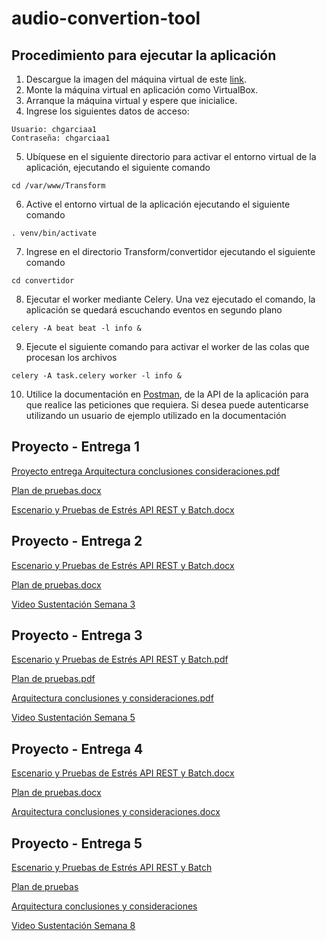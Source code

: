 # audio-convertion-tool

## Procedimiento para ejecutar la aplicación

1. Descargue la imagen del máquina virtual de este [link](https://uniandes-my.sharepoint.com/:u:/g/personal/c_riverao_uniandes_edu_co/EZsttXcFpO9FigeOadsZMcIBtjmeZmSHvUlV0x1Q5LZL6g?e=3L1cvS).
2. Monte la máquina virtual en aplicación como VirtualBox.
3. Arranque la máquina virtual y espere que inicialice.
4. Ingrese los siguientes datos de acceso:
```
Usuario: chgarciaa1
Contraseña: chgarciaa1
```
5. Ubíquese en el siguiente directorio para activar el entorno virtual de la aplicación, ejecutando el siguiente comando
```
cd /var/www/Transform   
```
6. Active el entorno virtual de la aplicación ejecutando el siguiente comando
```
. venv/bin/activate
```
7. Ingrese en el directorio Transform/convertidor ejecutando el siguiente comando
```
cd convertidor
```
8. Ejecutar el worker mediante Celery. Una vez ejecutado el comando, la aplicación se quedará escuchando eventos en segundo plano
```
celery -A beat beat -l info &
```
9. Ejecute el siguiente comando para activar el worker de las colas que procesan los archivos
```
celery -A task.celery worker -l info &
```
10. Utilice la documentación en [Postman](https://documenter.getpostman.com/view/20323572/2s84LF4GMM), de la API de la aplicación para que realice las peticiones que requiera. 
Si desea puede autenticarse utilizando un usuario de ejemplo utilizado en la documentación

## Proyecto - Entrega 1

[Proyecto entrega Arquitectura conclusiones consideraciones.pdf](https://github.com/criverao/audio-convertion-tool/blob/master/Proyecto%201%20entrega%201%20-%20Arquitectura%2C%20conclusiones%20y%20consideraciones.pdf)

[Plan de pruebas.docx](https://github.com/criverao/audio-convertion-tool/blob/master/Plan%20de%20pruebas.pdf)

[Escenario y Pruebas de Estrés API REST y Batch.docx](https://github.com/criverao/audio-convertion-tool/blob/master/Escenario%20y%20Pruebas%20de%20Estre%CC%81s%20API%20REST%20y%20Batch.pdf)

## Proyecto - Entrega 2

[Escenario y Pruebas de Estrés API REST y Batch.docx](https://github.com/criverao/audio-convertion-tool/files/9907092/Escenario.y.Pruebas.de.Estres.API.REST.y.Batch.docx)

[Plan de pruebas.docx](https://github.com/criverao/audio-convertion-tool/files/9907091/Plan.de.pruebas.docx)

[Video Sustentación Semana 3](https://user-images.githubusercontent.com/36201331/199156759-f245be5d-4347-4216-b0ed-81b8872f5011.mp4)

## Proyecto - Entrega 3

[Escenario y Pruebas de Estrés API REST y Batch.pdf](https://github.com/criverao/audio-convertion-tool/files/10009579/Escenario.y.Pruebas.de.Estres.API.REST.y.Batch.pdf)

[Plan de pruebas.pdf](https://github.com/criverao/audio-convertion-tool/files/10009580/Plan.de.pruebas.pdf)

[Arquitectura conclusiones y consideraciones.pdf](https://github.com/criverao/audio-convertion-tool/files/10009578/Arquitectura.conclusiones.y.consideraciones.pdf)

[Video Sustentación Semana 5](https://user-images.githubusercontent.com/98676704/201826559-62bf4d35-4db5-4ce3-8cef-07189c49b380.mp4)


## Proyecto - Entrega 4

[Escenario y Pruebas de Estrés API REST y Batch.docx](https://github.com/criverao/audio-convertion-tool/files/10063663/Escenario.y.Pruebas.de.Estres.API.REST.y.Batch.docx)

[Plan de pruebas.docx](https://github.com/criverao/audio-convertion-tool/files/10063664/Plan.de.pruebas.docx)

[Arquitectura conclusiones y consideraciones.docx](https://github.com/criverao/audio-convertion-tool/files/10063666/Arquitectura.conclusiones.y.consideraciones.docx)

## Proyecto - Entrega 5

[Escenario y Pruebas de Estrés API REST y Batch]()

[Plan de pruebas]()

[Arquitectura conclusiones y consideraciones]()

[Video Sustentación Semana 8](https://uniandes-my.sharepoint.com/:v:/g/personal/c_riverao_uniandes_edu_co/ET1kpMOUNHdIoO7yOaKYvGcBNP-ReSJYeciKN-xyJTdGSQ?e=IVR4mX)
